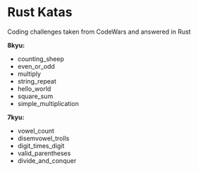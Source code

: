 # Rust Katas

Coding challenges taken from CodeWars and answered in Rust

**8kyu:**
- counting_sheep
- even_or_odd
- multiply
- string_repeat
- hello_world
- square_sum
- simple_multiplication

**7kyu:**
- vowel_count
- disemvowel_trolls
- digit_times_digit
- valid_parentheses
- divide_and_conquer